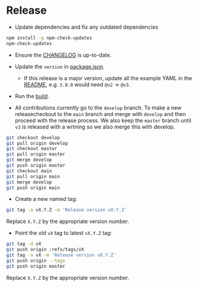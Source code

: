 # Release

- Update dependencies and fix any outdated dependencies

```bash
npm install -g npm-check-updates
npm-check-updates
```

- Ensure the [CHANGELOG](./CHANGELOG.md) is up-to-date.

- Update the `version` in [package.json](./package.json).

  - If this release is a major version, update all the example YAML in the
    [README](./README.md), e.g. `3.0.0` would need `@v2` -> `@v3`.

- Run the [build](./CONTRIBUTING.md#build).

- All contributions currently go to the `develop` branch. To make a new
  releasecheckout to the `main` branch and merge with `develop` and then proceed
  with the release process. We also keep the `master` branch until `v3` is
  released with a wrtning so we also merge this with develop.

```bash
git checkout develop
git pull origin develop
git checkout master
git pull origin master
git merge develop
git push origin master
git checkout main
git pull origin main
git merge develop
git push origin main
```

- Create a new named tag:

```bash
git tag -a vX.Y.Z -m 'Release version vX.Y.Z'
```

Replace `X.Y.Z` by the appropriate version number.

- Point the old `vX` tag to latest `vX.Y.Z` tag:

```bash
git tag -d vX
git push origin :refs/tags/vX
git tag -a vX -m 'Release version vX.Y.Z'
git push origin --tags
git push origin master
```

Replace `X.Y.Z` by the appropriate version number.
